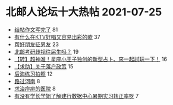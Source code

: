 # 北邮人论坛十大热帖 2021-07-25

- [结帖作文写完了](https://bbs.byr.cn/article/Friends/1999828) 81
- [有什么在KTV好唱又容易出彩的歌](https://bbs.byr.cn/article/KaraOK/109621) 37
- [帮好朋友征男友](https://bbs.byr.cn/article/Feeling/3174936) 23
- [北邮考研歧视往届生吗？](https://bbs.byr.cn/article/AimGraduate/1209192) 19
- [【转】超神准！星座小王子独创的新型占卜、來一起試玩一下！](https://bbs.byr.cn/article/Constellations/326533) 16
- [【求助】关于落户政策](https://bbs.byr.cn/article/Talking/6291588) 15
- [后海练习拍照](https://bbs.byr.cn/article/Photo/270506) 12
- [路过河南](https://bbs.byr.cn/article/Picture/3295911) 8
- [求治痘痘的医院](https://bbs.byr.cn/article/Beauty/333204) 8
- [有没有学长学姐了解建行数据中心暑期实习转正率呀](https://bbs.byr.cn/article/Job/2138518) 7


